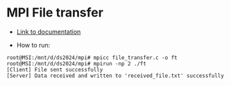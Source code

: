 # MPI File transfer

- [Link to documentation](https://curc.readthedocs.io/en/latest/programming/MPI-C.html)

- How to run:

```
root@MSI:/mnt/d/ds2024/mpi# mpicc file_transfer.c -o ft
root@MSI:/mnt/d/ds2024/mpi# mpirun -np 2 ./ft
[Client] File sent successfully
[Server] Data received and written to 'received_file.txt' successfully
```
